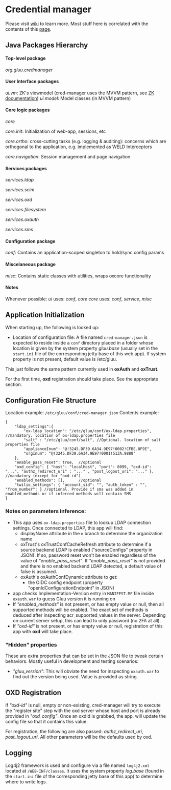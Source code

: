 # Credential manager 

Please visit [wiki](https://github.com/GluuFederation/cred-manager/wiki/Cred-Manager-Project-Doc) to learn more. Most stuff here is correlated with the contents of this [page](https://github.com/GluuFederation/cred-manager/wiki/Technical-considerations).

## Java Packages Hierarchy

#### Top-level package
*org.gluu.credmanager*

#### User Interface packages

*ui.vm*: ZK's viewmodel (cred-manager uses the MVVM pattern, see [ZK documentation](https://www.zkoss.org/documentation)) 
*ui.model*: Model classes (in MVVM pattern)

#### Core logic packages

*core* 

*core.init*: Initialization of web-app, sessions, etc 

*core.ortho*: cross-cutting tasks (e.g. logging & auditing): concerns which are orthogonal to the application, e.g. implemented as WELD Interceptors 

*core.navigation*: Session management and page navigation 

#### Services packages

*services.ldap* 

*services.scim* 

*services.oxd* 

*services.filesystem* 

*services.oxauth* 

*services.sms* 

#### Configuration package

*conf*: Contains an application-scoped singleton to hold/sync config params
	
#### Miscelaneous package

*misc*: Contains static classes with utilities, wraps oxcore functionality

	
#### Notes

Whenever possible:
*ui* uses: *conf*, *core* 
*core* uses: *conf*, *service*, *misc*

## Application Initialization

When starting up, the following is looked up:

* Location of configuration file: A file named `cred-manager.json` is expected to reside inside a `conf` directory placed in a folder whose location is given by the system property *gluu.base* (usually set in the `start.ini` file of the corresponding jetty base of this web app). If system property is not present, default value is /etc/gluu. 

This just follows the same pattern currently used in **oxAuth** and **oxTrust**.

For the first time, **oxd** registration should take place. See the appropriate section.

## Configuration File Structure

Location example: `/etc/gluu/conf/cred-manager.json`
Contents example:
```
{
	"ldap_settings":{
		"ox-ldap_location": "/etc/gluu/conf/ox-ldap.properties",	//mandatory. location of ox-ldap.properties file
		"salt" : "/etc/gluu/conf/salt", //Optional. location of salt properties file
		"applianceInum": "@!3245.DF39.6A34.9E97!0002!CFBE.8F9E",
		"orgInum": "@!3245.DF39.6A34.9E97!0001!513A.9888"
	},
	"enable_pass_reset": true,	//optional
	"oxd_config": { "host": "localhost", "port": 8099, "oxd-id": "...", "authz_redirect_uri" : "..." , "post_logout_uri": "..." },	//mandatory (except for "oxd-id")
	"enabled_methods": [],		//optional
	"twilio_settings": { "account_sid": "", "auth_token" : "", "from_number": }	//optional. Provide if sms was added in enabled_methods or if inferred methods will contain SMS
}
```

### Notes on parameters inference:
* This app uses `ox-ldap.properties` file to lookup LDAP connection settings. Once connected to LDAP, this app will find:
	* displayName attribute in the `o` branch to determine the organization name
	* oxTrust's oxTrustConfCacheRefresh attribute to determine if a source backend LDAP is enabled ("sourceConfigs" property in JSON). If so, password reset won't be enabled regardless of the value of *"enable_pass_reset"*. If *"enable_pass_reset"* is not provided and there is no enabled backend LDAP detected, a default value of false is assumed.
	* oxAuth's oxAuthConfDynamic attribute to get:
		* the OIDC config endpoint (property "openIdConfigurationEndpoint" in JSON)
* app checks Implementation-Version entry in `MANIFEST.MF` file inside `oxauth.war` to guess Gluu version it is running on
* If *"enabled_methods"* is not present, or has empty value or null, then all supported methods will be enabled. The exact set of methods is deduced after inspecting acr_supported_values in the server. Depending on current server setup, this can lead to only password (no 2FA at all).
* If *"oxd-id"* is not present, or has empty value or null, registration of this app with **oxd** will take place.

### "Hidden" properties
These are extra properties that can be set in the JSON file to tweak certain behaviors. Mostly useful in development and testing scenarios:
* *"gluu_version"*: This will obviate the need for inspecting `oxauth.war` to find out the version being used. Value is provided as string.

## OXD Registration

If *"oxd-id"* is null, empty or non-existing, cred-manager will try to execute the "register site" step with the oxd server whose host and port is already provided in *"oxd_config"*. Once an oxdId is grabbed, the app. will update the config file so that it contains this value.

For registration, the following are also passed: *authz_redirect_uri*, *post_logout_uri*. All other parameters will be the defaults used by oxd.


## Logging

Log4j2 framework is used and configure via a file named `log4j2.xml` located at `/WEB-INF/classes`. It uses the system property *log.base* (found in the `start.ini` file of the corresponding jetty base of this app) to determine where to write logs.
